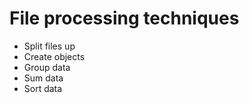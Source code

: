 # File processing techniques

* Split files up
* Create objects
* Group data
* Sum data
* Sort data
